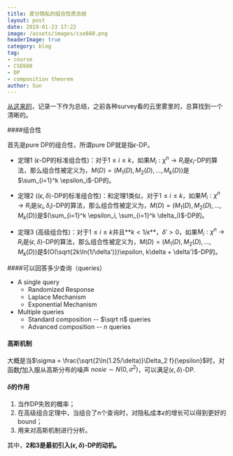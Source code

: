 ```yaml
---
title: 差分隐私的组合性质总结
layout: post
date: 2019-01-23 17:22
image: /assets/images/cse660.png
headerImage: true
category: blog
tag:
- course
- CSE660
- DP
- composition theorem
author: Sun
---
```


[从这来的](https://www.acsu.buffalo.edu/~gaboardi/teaching/cse660-Fall17/CSE660-18.pdf)，记录一下作为总结，之前各种survey看的云里雾里的，总算找到一个清晰的。

####组合性

首先是pure DP的组合性，所谓pure DP就是指$\epsilon$-DP。

- 定理1 ($\epsilon$-DP的标准组合性)：对于$1\leq i \leq k$，如果$M_i: \chi^n \rightarrow R_i$是$\epsilon_i$-DP的算法，那么组合性被定义为，$M(D) = (M_1(D), M_2(D), \dots, M_k(D))$是$\sum_{i=1}^k \epsilon_i$-DP的。

  

- 定理2 ($(\epsilon,\delta)$-DP的标准组合性)：和定理1类似，对于$1\leq i \leq k$，如果$M_i: \chi^n \rightarrow R_i$是$(\epsilon_i, \delta_i)$-DP的算法，那么组合性被定义为，$M(D) = (M_1(D), M_2(D), \dots, M_k(D))$是$(\sum_{i=1}^k \epsilon_i, \sum_{i=1}^k \delta_i)$-DP的。

  

- 定理3 (高级组合性)：对于$1\leq i \leq k$并且**$k < 1/\epsilon$**，$\delta'>0$，如果$M_i: \chi^n \rightarrow R_i$是$(\epsilon, \delta)$-DP的算法，那么组合性被定义为，$M(D) = (M_1(D), M_2(D), \dots, M_k(D))$是$(O(\sqrt{2k\ln(1/\delta')})\epsilon, k\delta + \delta')$-DP的。

####可以回答多少查询（queries）

* A single query
  * Randomized Response
  * Laplace Mechanism
  * Exponential Mechanism
* Multiple queries
  * Standard composition -- $\sqrt n$ queries
  * Advanced composition -- $n$ queries

#### 高斯机制

大概是当$\sigma = \frac{\sqrt{2\ln(1.25/\delta)}\Delta_2 f}{\epsilon}$时，对函数$f$加入服从高斯分布的噪声 $nosie \sim N(0, \sigma^2)$，可以满足$(\epsilon, \delta)$-DP.

#### $\delta$的作用

1. 当作DP失败的概率；
2. 在高级组合定理中，当组合了n个查询时，对隐私成本$\epsilon$的增长可以得到更好的bound；
3. 用来对高斯机制进行分析。

其中，**2和3是最初引入$(\epsilon, \delta)$-DP的动机。**

